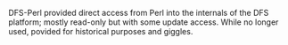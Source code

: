 DFS-Perl provided direct access from Perl into the internals of the DFS
platform; mostly read-only but with some update access. While no longer used,
povided for historical purposes and giggles.

